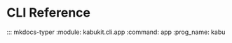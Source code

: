 # CLI Reference

::: mkdocs-typer
    :module: kabukit.cli.app
    :command: app
    :prog_name: kabu
